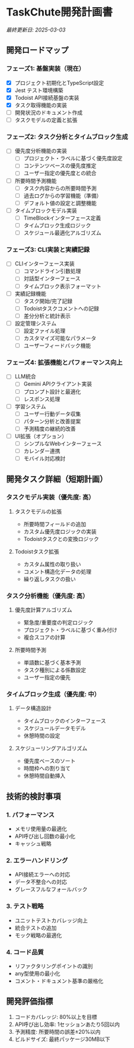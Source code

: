 # TaskChute開発計画書

*最終更新日: 2025-03-03*

## 開発ロードマップ

### フェーズ1: 基盤実装（現在）

- [x] プロジェクト初期化とTypeScript設定
- [x] Jest テスト環境構築
- [x] Todoist API接続基盤の実装
- [x] タスク取得機能の実装
- [ ] 開発状況のドキュメント作成
- [ ] タスクモデルの定義と拡張

### フェーズ2: タスク分析とタイムブロック生成

- [ ] 優先度分析機能の実装
  - [ ] プロジェクト・ラベルに基づく優先度設定
  - [ ] コンテンツベースの優先度推定
  - [ ] ユーザー指定の優先度との統合

- [ ] 所要時間予測機能
  - [ ] タスク内容からの所要時間予測
  - [ ] 過去ログからの学習機能（準備）
  - [ ] デフォルト値の設定と調整機能

- [ ] タイムブロックモデル実装
  - [ ] TimeBlockインターフェース定義
  - [ ] タイムブロック生成ロジック
  - [ ] スケジュール最適化アルゴリズム

### フェーズ3: CLI実装と実績記録

- [ ] CLIインターフェース実装
  - [ ] コマンドライン引数処理
  - [ ] 対話型インターフェース
  - [ ] タイムブロック表示フォーマット

- [ ] 実績記録機能
  - [ ] タスク開始/完了記録
  - [ ] Todoistタスクコメントへの記録
  - [ ] 差分分析と統計表示

- [ ] 設定管理システム
  - [ ] 設定ファイル処理
  - [ ] カスタマイズ可能なパラメータ
  - [ ] ユーザーフィードバック機能

### フェーズ4: 拡張機能とパフォーマンス向上

- [ ] LLM統合
  - [ ] Gemini APIクライアント実装
  - [ ] プロンプト設計と最適化
  - [ ] レスポンス処理

- [ ] 学習システム
  - [ ] ユーザー行動データ収集
  - [ ] パターン分析と改善提案
  - [ ] 予測精度の継続的改善

- [ ] UI拡張（オプション）
  - [ ] シンプルなWebインターフェース
  - [ ] カレンダー連携
  - [ ] モバイル対応検討

## 開発タスク詳細（短期計画）

### タスクモデル実装（優先度: 高）

1. タスクモデルの拡張
   - 所要時間フィールドの追加
   - カスタム優先度ロジックの実装
   - Todoistタスクとの変換ロジック

2. Todoistタスク拡張
   - カスタム属性の取り扱い
   - コメント構造化データの処理
   - 繰り返しタスクの扱い

### タスク分析機能（優先度: 高）

1. 優先度計算アルゴリズム
   - 緊急度/重要度の判定ロジック
   - プロジェクト・ラベルに基づく重み付け
   - 複合スコアの計算

2. 所要時間予測
   - 単語数に基づく基本予測
   - タスク種別による係数設定
   - ユーザー指定の優先

### タイムブロック生成（優先度: 中）

1. データ構造設計
   - タイムブロックのインターフェース
   - スケジュールデータモデル
   - 休憩時間の設定

2. スケジューリングアルゴリズム
   - 優先度ベースのソート
   - 時間枠への割り当て
   - 休憩時間自動挿入

## 技術的検討事項

### 1. パフォーマンス

- メモリ使用量の最適化
- API呼び出し回数の最小化
- キャッシュ戦略

### 2. エラーハンドリング

- API接続エラーへの対応
- データ不整合への対応
- グレースフルなフォールバック

### 3. テスト戦略

- ユニットテストカバレッジ向上
- 統合テストの追加
- モック戦略の最適化

### 4. コード品質

- リファクタリングポイントの識別
- any型使用の最小化
- コメント・ドキュメント基準の厳格化

## 開発評価指標

1. コードカバレッジ: 80%以上を目標
2. API呼び出し効率: 1セッションあたり5回以内
3. 予測精度: 所要時間の誤差±20%以内
4. ビルドサイズ: 最終パッケージ30MB以下